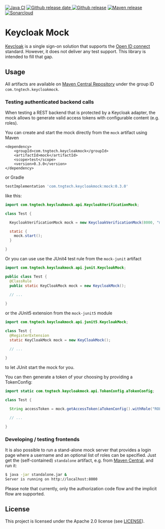 [![Java CI](https://github.com/TNG/keycloak-mock/workflows/Java%20CI/badge.svg?branch=master)](https://github.com/TNG/keycloak-mock/actions?query=branch%3Amaster)
[![Github release date](https://img.shields.io/github/release-date/TNG/keycloak-mock.svg?logo=github)
 ![Github release](https://img.shields.io/github/release/TNG/keycloak-mock.svg?logo=github)](https://github.com/TNG/keycloak-mock/releases)
[![Maven release](https://img.shields.io/maven-central/v/com.tngtech.keycloakmock/mock)](https://search.maven.org/search?q=com.tngtech.keycloakmock)
[![Sonarcloud](https://img.shields.io/sonar/quality_gate/TNG_keycloak-mock?server=https%3A%2F%2Fsonarcloud.io)](https://sonarcloud.io/dashboard?id=TNG_keycloak-mock)

# Keycloak Mock

[Keycloak](https://www.keycloak.org) is a single sign-on solution that supports the
[Open ID connect](https://openid.net/connect/) standard. However, it does not deliver any
test support. This library is intended to fill that gap.

## Usage

All artifacts are available on [Maven Central Repository](https://search.maven.org/) under the
group ID `com.tngtech.keycloakmock`.

### Testing authenticated backend calls

When testing a REST backend that is protected by a Keycloak adapter, the mock allows to generate
valid access tokens with configurable content (e.g. roles).

You can create and start the mock directly from the `mock` artifact using Maven

```maven
<dependency>
    <groupId>com.tngtech.keycloakmock</groupId>
    <artifactId>mock</artifactId>
    <scope>test</scope>
    <version>0.3.0</version>
</dependency>
```

or Gradle

```gradle
testImplementation 'com.tngtech.keycloakmock:mock:0.3.0'
```

like this:

```java
import com.tngtech.keycloakmock.api.KeycloakVerificationMock;

class Test {

  KeycloakVerificationMock mock = new KeycloakVerificationMock(8000, "master");

  static {
    mock.start();
  }

}
```

Or you can use use the JUnit4 test rule from the `mock-junit` artifact

```java
import com.tngtech.keycloakmock.api.junit.KeycloakMock;

public class Test {
  @ClassRule
  public static KeyCloakMock mock = new KeycloakMock();

  // ...
    
}
```

or the JUnit5 extension from the `mock-junit5` module

```java
import com.tngtech.keycloakmock.api.junit5.KeycloakMock;

class Test {
  @RegisterExtension
  static KeyCloakMock mock = new KeyCloakMock();

  // ...
    
}
```

to let JUnit start the mock for you.

You can then generate a token of your choosing by providing a TokenConfig:

```java
import static com.tngtech.keycloakmock.api.TokenConfig.aTokenConfig;

class Test {

  String accessToken = mock.getAccessToken(aTokenConfig().withRole("ROLE_ADMIN").build());

  // ...

}
```

### Developing / testing frontends

It is also possible to run a stand-alone mock server that provides a login page where a username
and an optional list of roles can be specified. Just get the (self-contained) `standalone` artifact,
e.g. from [Maven Central](https://search.maven.org/artifact/com.tngtech.keycloakmock/standalone),
and run it:

```bash
$ java -jar standalone.jar &
Server is running on http://localhost:8000
```

Please note that currently, only the authorization code flow and the implicit flow are supported.

## License

This project is licensed under the Apache 2.0 license (see [LICENSE](LICENSE)).
